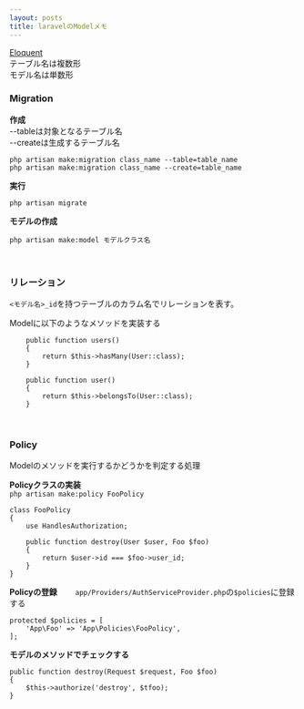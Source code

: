 ```yaml
---
layout: posts
title: laravelのModelメモ 
---
```

[Eloquent](https://laravel.com/docs/5.2/eloquent)  
テーブル名は複数形  
モデル名は単数形  

### Migration
**作成**   
--tableは対象となるテーブル名  
--createは生成するテーブル名  

```
php artisan make:migration class_name --table=table_name
php artisan make:migration class_name --create=table_name
```

**実行**   

```
php artisan migrate
```

**モデルの作成**  

```
php artisan make:model モデルクラス名
```
<br>

### リレーション
`<モデル名>_id`を持つテーブルのカラム名でリレーションを表す。  

Modelに以下のようなメソッドを実装する  

```
    public function users()
    {
        return $this->hasMany(User::class);
    }
    
    public function user()
    {
        return $this->belongsTo(User::class);
    }
```
<br>

### Policy
Modelのメソッドを実行するかどうかを判定する処理  

**Policyクラスの実装**  
`php artisan make:policy FooPolicy`

```
class FooPolicy
{
    use HandlesAuthorization;

    public function destroy(User $user, Foo $foo)
    {
        return $user->id === $foo->user_id;
    }
}
```

**Policyの登録**　　
`app/Providers/AuthServiceProvider.php`の`$policies`に登録する  

```
protected $policies = [
    'App\Foo' => 'App\Policies\FooPolicy',
];
```

**モデルのメソッドでチェックする**

```
public function destroy(Request $request, Foo $foo)
{
    $this->authorize('destroy', $tfoo);
}
```
